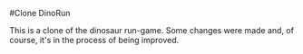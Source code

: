 #Clone DinoRun

This is a clone of the dinosaur run-game. Some changes were made and, of course, it's in the process of being improved.

